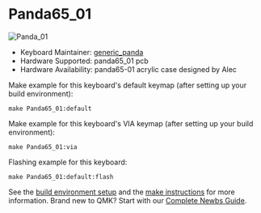 # Panda65_01

![Panda_01](https://i.imgur.com/fPBUDMT.png)


* Keyboard Maintainer: [generic_panda](https://github.com/jesseleung97)
* Hardware Supported: panda65_01 pcb
* Hardware Availability: panda65-01 acrylic case designed by Alec

Make example for this keyboard's default keymap (after setting up your build environment):

    make Panda65_01:default

Make example for this keyboard's VIA keymap (after setting up your build environment):
    
    make Panda65_01:via

Flashing example for this keyboard:

    make Panda65_01:default:flash

See the [build environment setup](https://docs.qmk.fm/#/getting_started_build_tools) and the [make instructions](https://docs.qmk.fm/#/getting_started_make_guide) for more information. Brand new to QMK? Start with our [Complete Newbs Guide](https://docs.qmk.fm/#/newbs).
